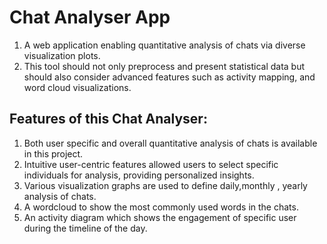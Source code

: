 # Chat Analyser App 
1. A web application enabling quantitative analysis of chats via diverse visualization plots.
2. This tool should not only preprocess and present statistical data but should also consider advanced features such as activity mapping, and word cloud visualizations.

## Features of this Chat Analyser:
1. Both user specific and overall quantitative analysis of chats is available in this project.
2. Intuitive user-centric features allowed users to select specific individuals for analysis, providing personalized insights.
3. Various visualization graphs are used to define daily,monthly , yearly analysis of chats.
4. A wordcloud to show the most commonly used words in the chats.
5. An activity diagram which shows the engagement of specific user during the timeline of the day.

